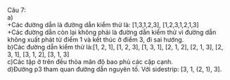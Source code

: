 Câu 7:  
a)   
+Các đường dẫn là đường dẫn kiểm thử là: [1,3,1,2,3], [1,2,3,1,2,1,3]  
+Các đường dẫn còn lại không phải là đường dẫn kiểm thử vì đường dẫn không xuất phát từ điểm 1 và kết thúc ở điểm 3, đi sai hướng.  
b)Các đường dẫn kiểm thử là:[1, 2, 1], [1, 2, 3], [1, 3, 1], [2, 1, 2], [2, 1, 3], [2, 3, 1], [3, 1, 2], [3, 1, 3]  
c)Các tập ở trên đều thỏa mãn độ bao phủ các cặp cạnh.  
d)Đường p3 tham quan đường dẫn nguyên tố. Với sidestrip: [3, 1, (2, 1), 3].
